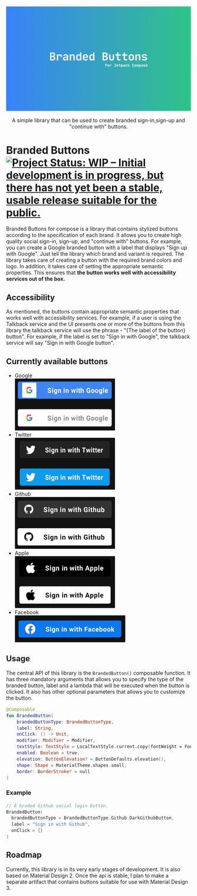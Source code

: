 ![Banner image](images/banner.png)
<p align = "center"> A simple library that can be used to create branded sign-in,sign-up and "continue with" buttons. </p>

# Branded Buttons [![Project Status: WIP – Initial development is in progress, but there has not yet been a stable, usable release suitable for the public.](https://www.repostatus.org/badges/latest/wip.svg)](https://www.repostatus.org/#wip)
Branded Buttons for compose is a library that contains stylized buttons according to the specification of each brand. It allows you to create high quality social sign-in, sign-up, and "continue with" buttons. For example, you can create a Google branded button with a label that displays "Sign up with Google". Just tell the library which brand and variant is required. The library takes care of creating a button with the required brand colors and logo. In addition, it takes care of setting the appropriate semantic properties. This ensures that **the button works well with accessibility services out of the box.**

## Accessibility
As mentioned, the buttons contain appropriate semantic properties that works well with accessibility services. For example, if a user is using the Talkback service and the UI presents one or more of the buttons from this library the talkback service will use the phrase - "{The label of the button} button". For example, if the label is set to "Sign in with Google", the talkback service will say "Sign in with Google button".

## Currently available buttons
- Google <br>
<img src ="images/google-buttons.png" width = "273" height = "141"></img>
- Twitter <br>
<img src ="images/twitter-buttons.png" width = "273" height = "141"></img>
- Github <br>
<img src ="images/github-buttons.png" width = "273" height = "141"></img>
- Apple <br>
<img src ="images/apple-buttons.png" width = "273" height = "141"></img>
- Facebook <br>
<img src ="images/facebook-button.png" width = "301" height = "73"></img>

## Usage
The central API of this library is the ```BrandedButton()``` composable function. It has three mandatory arguments that allows you to specify the type of the branded button, label and a lambda that will be executed when the button is clicked. It also has other optional parameters that allows you to customize the button.
```kotlin
@Composable
fun BrandedButton(
    brandedButtonType: BrandedButtonType,
    label: String,
    onClick: () -> Unit,
    modifier: Modifier = Modifier,
    textStyle: TextStyle = LocalTextStyle.current.copy(fontWeight = FontWeight.Bold),
    enabled: Boolean = true,
    elevation: ButtonElevation? = ButtonDefaults.elevation(),
    shape: Shape = MaterialTheme.shapes.small,
    border: BorderStroke? = null
)
```

### Example
```kotlin
// A braded Github social login button.
BrandedButton(
  brandedButtonType = BrandedButtonType.Github.DarkGithubButton,
  label = "Sign in with Github",
  onClick = {}
)
```
## Roadmap
Currently, this library is in its very early stages of development. It is also based on Material Design 2. Once the api is stable, I plan to make a separate artifact that contains buttons suitable for use with Material Design 3.

